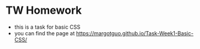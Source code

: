 # TW Homework

* this is a task for basic CSS
* you can find the page at https://margotguo.github.io/Task-Week1-Basic-CSS/